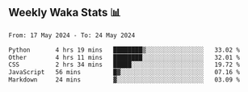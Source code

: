 ## Weekly Waka Stats 📊
<!--START_SECTION:waka-->

```txt
From: 17 May 2024 - To: 24 May 2024

Python       4 hrs 19 mins   ████████▒░░░░░░░░░░░░░░░░   33.02 %
Other        4 hrs 11 mins   ████████░░░░░░░░░░░░░░░░░   32.01 %
CSS          2 hrs 34 mins   █████░░░░░░░░░░░░░░░░░░░░   19.72 %
JavaScript   56 mins         █▓░░░░░░░░░░░░░░░░░░░░░░░   07.16 %
Markdown     24 mins         ▓░░░░░░░░░░░░░░░░░░░░░░░░   03.09 %
```

<!--END_SECTION:waka-->

<!--

Here are some ideas to get you started:

- 🔭 I’m currently working on (way to add branches committed on)
- 🌱 I’m currently learning Web Frameworks and Machine Learning! (Lisp, JS (react & angular), Python, and __)
- 💬 Ask me about ...
- 📫 How to reach me: 
- 😄 Pronouns: He/Him/His
- ⚡ Fun fact: ...

that-recsys-lab
-->
